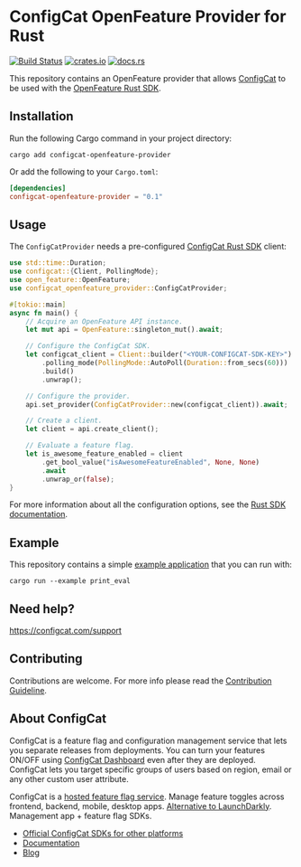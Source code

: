 # ConfigCat OpenFeature Provider for Rust

[![Build Status](https://github.com/configcat/openfeature-rust/actions/workflows/ci.yml/badge.svg?branch=main)](https://github.com/configcat/openfeature-rust/actions/workflows/ci.yml)
[![crates.io](https://img.shields.io/crates/v/configcat-openfeature-provider.svg?logo=rust)](https://crates.io/crates/configcat-openfeature-provider)
[![docs.rs](https://img.shields.io/badge/docs.rs-configcat_openfeature_provider-66c2a5?logo=docs.rs)](https://docs.rs/configcat-openfeature-provider)

This repository contains an OpenFeature provider that allows [ConfigCat](https://configcat.com) to be used with the [OpenFeature Rust SDK](https://github.com/open-feature/rust-sdk).

## Installation

Run the following Cargo command in your project directory:
```shell
cargo add configcat-openfeature-provider
```

Or add the following to your `Cargo.toml`:

```toml
[dependencies]
configcat-openfeature-provider = "0.1"
```

## Usage

The `ConfigCatProvider` needs a pre-configured [ConfigCat Rust SDK](https://github.com/configcat/php-sdk) client:

```rust
use std::time::Duration;
use configcat::{Client, PollingMode};
use open_feature::OpenFeature;
use configcat_openfeature_provider::ConfigCatProvider;

#[tokio::main]
async fn main() {
    // Acquire an OpenFeature API instance.
    let mut api = OpenFeature::singleton_mut().await;

    // Configure the ConfigCat SDK.
    let configcat_client = Client::builder("<YOUR-CONFIGCAT-SDK-KEY>")
        .polling_mode(PollingMode::AutoPoll(Duration::from_secs(60)))
        .build()
        .unwrap();

    // Configure the provider.
    api.set_provider(ConfigCatProvider::new(configcat_client)).await;

    // Create a client.
    let client = api.create_client();

    // Evaluate a feature flag.
    let is_awesome_feature_enabled = client
        .get_bool_value("isAwesomeFeatureEnabled", None, None)
        .await
        .unwrap_or(false);
}
```

For more information about all the configuration options, see the [Rust SDK documentation](https://configcat.com/docs/sdk-reference/rust/#creating-the-configcat-client).

## Example

This repository contains a simple [example application](./examples/print_eval.rs) that you can run with:
```shell
cargo run --example print_eval
```

## Need help?
https://configcat.com/support

## Contributing
Contributions are welcome. For more info please read the [Contribution Guideline](CONTRIBUTING.md).

## About ConfigCat
ConfigCat is a feature flag and configuration management service that lets you separate releases from deployments. You can turn your features ON/OFF using <a href="https://app.configcat.com" target="_blank">ConfigCat Dashboard</a> even after they are deployed. ConfigCat lets you target specific groups of users based on region, email or any other custom user attribute.

ConfigCat is a <a href="https://configcat.com" target="_blank">hosted feature flag service</a>. Manage feature toggles across frontend, backend, mobile, desktop apps. <a href="https://configcat.com" target="_blank">Alternative to LaunchDarkly</a>. Management app + feature flag SDKs.

- [Official ConfigCat SDKs for other platforms](https://github.com/configcat)
- [Documentation](https://configcat.com/docs)
- [Blog](https://configcat.com/blog)
